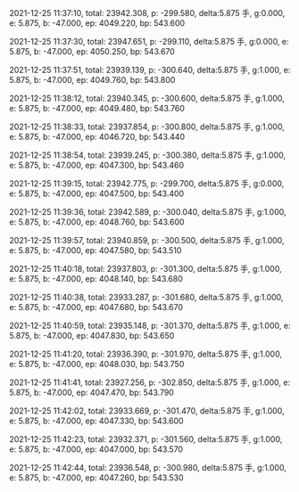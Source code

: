 2021-12-25 11:37:10, total: 23942.308, p: -299.580, delta:5.875 手, g:0.000, e: 5.875, b: -47.000, ep: 4049.220, bp: 543.600

2021-12-25 11:37:30, total: 23947.651, p: -299.110, delta:5.875 手, g:0.000, e: 5.875, b: -47.000, ep: 4050.250, bp: 543.670

2021-12-25 11:37:51, total: 23939.139, p: -300.640, delta:5.875 手, g:1.000, e: 5.875, b: -47.000, ep: 4049.760, bp: 543.800

2021-12-25 11:38:12, total: 23940.345, p: -300.600, delta:5.875 手, g:1.000, e: 5.875, b: -47.000, ep: 4049.480, bp: 543.760

2021-12-25 11:38:33, total: 23937.854, p: -300.800, delta:5.875 手, g:1.000, e: 5.875, b: -47.000, ep: 4046.720, bp: 543.440

2021-12-25 11:38:54, total: 23939.245, p: -300.380, delta:5.875 手, g:1.000, e: 5.875, b: -47.000, ep: 4047.300, bp: 543.460

2021-12-25 11:39:15, total: 23942.775, p: -299.700, delta:5.875 手, g:0.000, e: 5.875, b: -47.000, ep: 4047.500, bp: 543.400

2021-12-25 11:39:36, total: 23942.589, p: -300.040, delta:5.875 手, g:1.000, e: 5.875, b: -47.000, ep: 4048.760, bp: 543.600

2021-12-25 11:39:57, total: 23940.859, p: -300.500, delta:5.875 手, g:1.000, e: 5.875, b: -47.000, ep: 4047.580, bp: 543.510

2021-12-25 11:40:18, total: 23937.803, p: -301.300, delta:5.875 手, g:1.000, e: 5.875, b: -47.000, ep: 4048.140, bp: 543.680

2021-12-25 11:40:38, total: 23933.287, p: -301.680, delta:5.875 手, g:1.000, e: 5.875, b: -47.000, ep: 4047.680, bp: 543.670

2021-12-25 11:40:59, total: 23935.148, p: -301.370, delta:5.875 手, g:1.000, e: 5.875, b: -47.000, ep: 4047.830, bp: 543.650

2021-12-25 11:41:20, total: 23936.390, p: -301.970, delta:5.875 手, g:1.000, e: 5.875, b: -47.000, ep: 4048.030, bp: 543.750

2021-12-25 11:41:41, total: 23927.256, p: -302.850, delta:5.875 手, g:1.000, e: 5.875, b: -47.000, ep: 4047.470, bp: 543.790

2021-12-25 11:42:02, total: 23933.669, p: -301.470, delta:5.875 手, g:1.000, e: 5.875, b: -47.000, ep: 4047.330, bp: 543.600

2021-12-25 11:42:23, total: 23932.371, p: -301.560, delta:5.875 手, g:1.000, e: 5.875, b: -47.000, ep: 4047.000, bp: 543.570

2021-12-25 11:42:44, total: 23936.548, p: -300.980, delta:5.875 手, g:1.000, e: 5.875, b: -47.000, ep: 4047.260, bp: 543.530